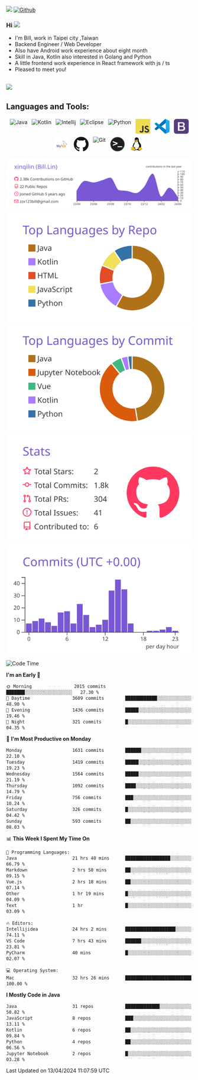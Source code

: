  
![](https://visitor-badge.laobi.icu/badge?page_id=xinqilin.xinqilin)
[![Github](https://img.shields.io/github/followers/xinqilin?label=Follow&style=social)](https://github.com/xinqilin)

### Hi <img src="https://raw.githubusercontent.com/MartinHeinz/MartinHeinz/master/wave.gif" width="35px">

- I'm Bill, work in Taipei city ,Taiwan
- Backend Engineer / Web Developer
- Also have Android work experience about eight month
- Skill in Java, Kotlin also interested in Golang and Python
- A little frontend work experience in React framework with js / ts
- Pleased to meet you!


<br />
<img src="https://github-profile-trophy.vercel.app/?username=xinqilin&column=7&margin-w=15" />

## Languages and Tools:
<p align="center">
<img alt="Java" src="https://raw.githubusercontent.com/jmnote/z-icons/master/svg/java.svg" height="40" style="vertical-align:top; margin:4px">
<img alt="Kotlin" src="https://img.icons8.com/color/48/000000/kotlin.png" height="40" style="vertical-align:top; margin:4px">
<img alt="Intellij" src="https://img.icons8.com/color/48/000000/intellij-idea.png" height="40" style="vertical-align:top; margin:4px"/>
<img alt="Eclipse" src="https://img.icons8.com/ios-filled/50/000000/java-eclipse.png" height="40" style="vertical-align:top; margin:4px"/>
<img alt="Python" height="40" style="vertical-align:top; margin:4px" src="https://cdn.jsdelivr.net/gh/devicons/devicon/icons/python/python-plain.svg" />
<img alt="Javascript" src="https://raw.githubusercontent.com/github/explore/80688e429a7d4ef2fca1e82350fe8e3517d3494d/topics/javascript/javascript.png" height="40" style="vertical-align:top; margin:4px">
<img alt="VS Code" src="https://raw.githubusercontent.com/github/explore/80688e429a7d4ef2fca1e82350fe8e3517d3494d/topics/visual-studio-code/visual-studio-code.png"  height="40" style="vertical-align:top; margin:4px">
<img alt="Bootstrap"  src="https://raw.githubusercontent.com/github/explore/80688e429a7d4ef2fca1e82350fe8e3517d3494d/topics/bootstrap/bootstrap.png" height="40" style="vertical-align:top; margin:4px">
<img alt="MySQL"src="https://raw.githubusercontent.com/github/explore/80688e429a7d4ef2fca1e82350fe8e3517d3494d/topics/mysql/mysql.png" height="40" style="vertical-align:top; margin:4px">
<img alt="Github" src="https://raw.githubusercontent.com/github/explore/78df643247d429f6cc873026c0622819ad797942/topics/github/github.png" height="40" style="vertical-align:top; margin:4px">

<img alt="Git" src="https://raw.githubusercontent.com/jmnote/z-icons/master/svg/git.svg" height="40" style="vertical-align:top; margin:4px">
<img alt="Terminal" src="https://raw.githubusercontent.com/github/explore/80688e429a7d4ef2fca1e82350fe8e3517d3494d/topics/terminal/terminal.png" height="40" style="vertical-align:top; margin:4px">
<img alt="Linux" src="https://raw.githubusercontent.com/github/explore/80688e429a7d4ef2fca1e82350fe8e3517d3494d/topics/linux/linux.png" height="40" style="vertical-align:top; margin:4px" alt="Windows" height="40" style="vertical-align:top; margin:4px">
</p>

<!-- <p align="center"><img  src="https://leetcode.card.workers.dev/?username=xinqilin&theme=auto" alt="xinqilin-leetcode" /></p> -->

<!-- <div width="100%">   
 <a href="https://readme-stats-cfgj2cxdy.vercel.app/api?username=xinqilin&count_private=true&show_icons=true&theme=algolia">
   <img  align="left" src="https://github-readme-stats.vercel.app/api?username=xinqilin&show_icons=true&theme=algolia&card_width=4" width="400"/>
 </a>
 <a href="https://readme-stats-cfgj2cxdy.vercel.app/api/top-langs/?username=xinqilin&hide=php,html,css&theme=algolia">
  <img  align="right" src="https://github-readme-stats.vercel.app/api/top-langs/?username=xinqilin&hide=html,css&theme=algolia&langs_count=10&layout=compact" />
 </a>
</div> -->

<div align="center">

[![](https://raw.githubusercontent.com/xinqilin/xinqilin/master/profile-summary-card-output/buefy/0-profile-details.svg)](https://github.com/vn7n24fzkq/github-profile-summary-cards)
[![](https://raw.githubusercontent.com/xinqilin/xinqilin/master/profile-summary-card-output/buefy/1-repos-per-language.svg)](https://github.com/vn7n24fzkq/github-profile-summary-cards) [![](https://raw.githubusercontent.com/xinqilin/xinqilin/master/profile-summary-card-output/buefy/2-most-commit-language.svg)](https://github.com/vn7n24fzkq/github-profile-summary-cards)
[![](https://raw.githubusercontent.com/xinqilin/xinqilin/master/profile-summary-card-output/buefy/3-stats.svg)](https://github.com/vn7n24fzkq/github-profile-summary-cards) [![](https://raw.githubusercontent.com/xinqilin/xinqilin/master/profile-summary-card-output/buefy/4-productive-time.svg)](https://github.com/vn7n24fzkq/github-profile-summary-cards)

</div>
 
<!--START_SECTION:waka-->
![Code Time](http://img.shields.io/badge/Code%20Time-2%2C623%20hrs%2051%20mins-blue)

**I'm an Early 🐤** 

```text
🌞 Morning                2015 commits        ███████░░░░░░░░░░░░░░░░░░   27.30 % 
🌆 Daytime                3609 commits        ████████████░░░░░░░░░░░░░   48.90 % 
🌃 Evening                1436 commits        █████░░░░░░░░░░░░░░░░░░░░   19.46 % 
🌙 Night                  321 commits         █░░░░░░░░░░░░░░░░░░░░░░░░   04.35 % 
```
📅 **I'm Most Productive on Monday** 

```text
Monday                   1631 commits        ██████░░░░░░░░░░░░░░░░░░░   22.10 % 
Tuesday                  1419 commits        █████░░░░░░░░░░░░░░░░░░░░   19.23 % 
Wednesday                1564 commits        █████░░░░░░░░░░░░░░░░░░░░   21.19 % 
Thursday                 1092 commits        ████░░░░░░░░░░░░░░░░░░░░░   14.79 % 
Friday                   756 commits         ███░░░░░░░░░░░░░░░░░░░░░░   10.24 % 
Saturday                 326 commits         █░░░░░░░░░░░░░░░░░░░░░░░░   04.42 % 
Sunday                   593 commits         ██░░░░░░░░░░░░░░░░░░░░░░░   08.03 % 
```


📊 **This Week I Spent My Time On** 

```text
💬 Programming Languages: 
Java                     21 hrs 40 mins      █████████████████░░░░░░░░   66.79 % 
Markdown                 2 hrs 58 mins       ██░░░░░░░░░░░░░░░░░░░░░░░   09.15 % 
Vue.js                   2 hrs 18 mins       ██░░░░░░░░░░░░░░░░░░░░░░░   07.14 % 
Other                    1 hr 19 mins        █░░░░░░░░░░░░░░░░░░░░░░░░   04.09 % 
Text                     1 hr                █░░░░░░░░░░░░░░░░░░░░░░░░   03.09 % 

🔥 Editors: 
Intellijidea             24 hrs 2 mins       ███████████████████░░░░░░   74.11 % 
VS Code                  7 hrs 43 mins       ██████░░░░░░░░░░░░░░░░░░░   23.81 % 
PyCharm                  40 mins             █░░░░░░░░░░░░░░░░░░░░░░░░   02.07 % 

💻 Operating System: 
Mac                      32 hrs 26 mins      █████████████████████████   100.00 % 
```

**I Mostly Code in Java** 

```text
Java                     31 repos            █████████████░░░░░░░░░░░░   50.82 % 
JavaScript               8 repos             ███░░░░░░░░░░░░░░░░░░░░░░   13.11 % 
Kotlin                   6 repos             ██░░░░░░░░░░░░░░░░░░░░░░░   09.84 % 
Python                   4 repos             ██░░░░░░░░░░░░░░░░░░░░░░░   06.56 % 
Jupyter Notebook         2 repos             █░░░░░░░░░░░░░░░░░░░░░░░░   03.28 % 
```




 Last Updated on 13/04/2024 11:07:59 UTC
<!--END_SECTION:waka-->
 
 
<!-- <img src="https://wakatime.com/share/@abb22933-8532-4f24-8a13-e9e97bfee0f0/e937d23b-e152-4ff2-8509-e5b981912493.svg"  alt="Coding Chart" style="border-radius: 10px;border: solid 10px;" /> -->


